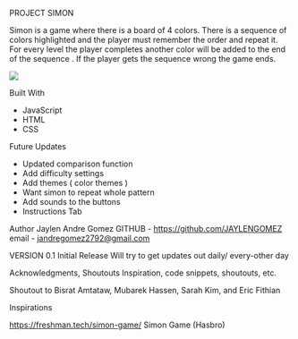 PROJECT SIMON

Simon is a game where there is a board of 4 colors. There is a sequence of colors highlighted and the player must remember the order and repeat it. For every level the player completes another color will be added to the end of the sequence . If the player gets the sequence wrong the game ends. 


<img src="/Users/jaylengomez/Desktop/simon_game.png">

Built With

- JavaScript
- HTML
- CSS

Future Updates

- Updated comparison function
- Add difficulty settings
- Add themes ( color themes )
- Want simon to repeat whole pattern
- Add sounds to the buttons
- Instructions Tab

Author
Jaylen Andre Gomez
GITHUB - https://github.com/JAYLENGOMEZ
email - jandregomez2792@gmail.com


VERSION
0.1
Initial Release
Will try to get updates out daily/ every-other day 

Acknowledgments, Shoutouts
Inspiration, code snippets, shoutouts, etc.

Shoutout to Bisrat Amtataw, Mubarek Hassen, Sarah Kim, and Eric Fithian 

Inspirations 

https://freshman.tech/simon-game/
Simon Game (Hasbro) 
